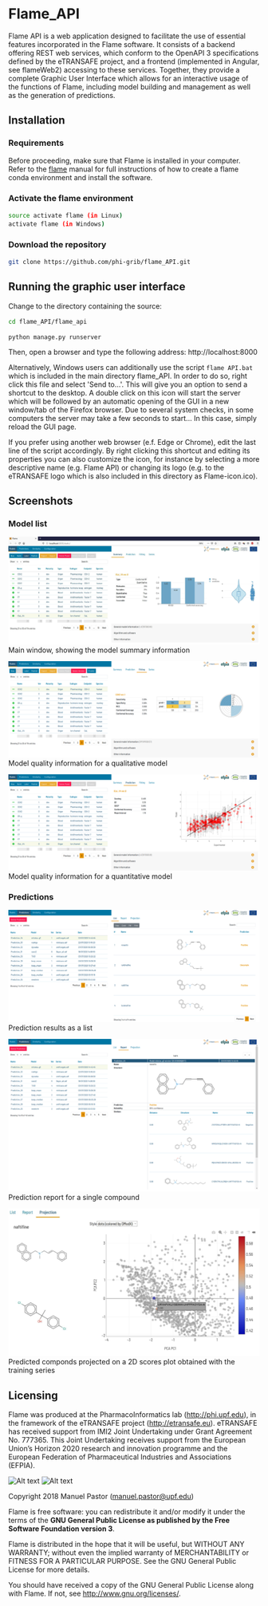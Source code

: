 # Flame_API

Flame API is a web application designed to facilitate the use of essential features incorporated in the Flame software. It consists of a backend offering REST web services, which conform to the OpenAPI 3 specifications defined by the eTRANSAFE project, and a frontend (implemented in Angular, see flameWeb2) accessing to these services. Together, they provide a complete Graphic User Interface which allows for an interactive usage of the functions of Flame, including model building and management as well as the generation of predictions. 

## Installation

### Requirements

Before proceeding, make sure that Flame is installed in your computer. Refer to the [flame](https://github.com/phi-grib/flame) manual for full instructions of how to create a flame conda environment and install the software. 

### Activate the flame environment 

```sh
source activate flame (in Linux)
activate flame (in Windows)
```

### Download the repository

```sh
git clone https://github.com/phi-grib/flame_API.git
```

## Running the graphic user interface

Change to the directory containing the source:

```sh
cd flame_API/flame_api
```
```
python manage.py runserver
```

Then, open a browser and type the following address: http://localhost:8000

Alternatively, Windows users can additionally use the script `flame API.bat` which is included in the main directory flame_API. In order to do so, right click this file and select 'Send to...'. This will give you an option to send a shortcut to the desktop. A double click on this icon will start the server which will be followed by an automatic opening of the GUI in a new window/tab of the Firefox browser. Due to several system checks, in some computers the server may take a few seconds to start... In this case, simply reload the GUI page.

If you prefer using another web browser (e.f. Edge or Chrome), edit the last line of the script accordingly. By right clicking this shortcut and editing its properties you can also customize the icon, for instance by selecting a more descriptive name (e.g. Flame API) or changing its logo (e.g. to the eTRANSAFE logo which is also included in this directory as Flame-icon.ico).  

## Screenshots
### Model list
![Alt text](img/flame-window.jpg?raw=true "Flame main window")
Main window, showing the model summary information

![Alt text](img/quality-qualit.png?raw=true "Quality of qualitative model")
Model quality information for a qualitative model

![Alt text](img/quality-quantit.png?raw=true "Quality of quantitative model")
Model quality information for a quantitative model

### Predictions
![Alt text](img/prediction-list.png?raw=true "Prediction results as a list")
Prediction results as a list

![Alt text](img/prediction-report.png?raw=true "Prediction report")
Prediction report for a single compound

![Alt text](img/prediction-series-2.jpg?raw=true "Prediction projected on the training series")
Predicted componds projected on a 2D scores plot obtained with the training series


## Licensing

Flame was produced at the PharmacoInformatics lab (http://phi.upf.edu), in the framework of the eTRANSAFE project (http://etransafe.eu). eTRANSAFE has received support from IMI2 Joint Undertaking under Grant Agreement No. 777365. This Joint Undertaking receives support from the European Union’s Horizon 2020 research and innovation programme and the European Federation of Pharmaceutical Industries and Associations (EFPIA). 

![Alt text](images/eTRANSAFE-logo-git.png?raw=true "eTRANSAFE-logo") ![Alt text](images/imi-logo.png?raw=true "IMI logo")

Copyright 2018 Manuel Pastor (manuel.pastor@upf.edu)

Flame is free software: you can redistribute it and/or modify it under the terms of the **GNU General Public License as published by the Free Software Foundation version 3**.

Flame is distributed in the hope that it will be useful, but WITHOUT ANY WARRANTY; without even the implied warranty of
MERCHANTABILITY or FITNESS FOR A PARTICULAR PURPOSE. See the GNU General Public License for more details.

You should have received a copy of the GNU General Public License along with Flame. If not, see <http://www.gnu.org/licenses/>.


<!---
## TODO

* Control errors **[Status_codes](https://www.django-rest-framework.org/api-guide/status-codes/)** for responses
* Use data **[validators](https://www.django-rest-framework.org/api-guide/validators/)** for requests and responses
* Write **[serializers](https://www.django-rest-framework.org/api-guide/serializers/)** to send and receive standardized data
* Review response schemas in `flameAPI.yml`

-----
## Docs

https://www.django-rest-framework.org/

[Serializer tutorial](https://www.django-rest-framework.org/tutorial/1-serialization/)
-->

